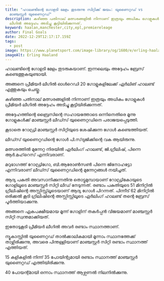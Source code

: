 ```yaml
---
title: "ഹാലണ്ടിന്റെ ഗോളടി മേളം തുടരുന്നു സിറ്റിക്ക് ജയം: യുണൈറ്റഡ് vs
  മാഞ്ചസ്റ്റർ യുണൈറ്റഡ്"
description: കഴിഞ്ഞ പതിനാല് മത്സരങ്ങളിൽ നിന്നാണ് ഇത്രയും അധികം ഗോളുകൾ പ്രീമിയർ
  ലീഗിൽ അദ്ദേഹം അടിച്ചു കൂട്ടിയിരിക്കുന്നത്.
keyword: haalan,manchester,city,epl,premiereleage
author: Final Goals
date: 2022-12-29T12:17:17.159Z
tags:
  - post
image: https://www.planetsport.com/image-library/og/1600/e/erling-haaland-man-city-15-sep-2022.jpg
imageAlt: Erling Haaland
---
```

ഹാലണ്ടിന്റെ ഗോളടി മേളം തുടരുകയാണ്. ഇന്നലെയും അദ്ദേഹം ബ്രേസ് കണ്ടെത്തുകയുണ്ടായി.

അങ്ങനെ പ്രീമിയർ ലീഗിൽ ഓൾറെഡി 20 ഗോളുകളിലേക്ക് ഏർലിങ് ഹാലണ്ട് എത്തുകയും ചെയ്തു.

കഴിഞ്ഞ പതിനാല് മത്സരങ്ങളിൽ നിന്നാണ് ഇത്രയും അധികം ഗോളുകൾ പ്രീമിയർ ലീഗിൽ അദ്ദേഹം അടിച്ചു കൂട്ടിയിരിക്കുന്നത്. 

അദ്ദേഹത്തിന്റെ ബ്രൈസിന്റെ സഹായത്തോടെ ഒന്നിനെതിരെ മൂന്നു ഗോളുകൾക്ക് മാഞ്ചസ്റ്റർ ലീഡ്സ് യുണൈറ്റഡിനെ പരാജയപ്പെടുത്തി.

കൂടാതെ റോഡ്രി മാഞ്ചസ്റ്റർ സിറ്റിയുടെ ശേഷിക്കുന്ന ഗോൾ കണ്ടെത്തിയത്.

ലീഡ്സ് യുണൈറ്റഡിന്റെ ഗോൾ പി.സ്‌ട്രുജിക്കിന്റെ വക ആയിരുന്നു.

മത്സരത്തിൽ മുന്നേറ്റ നിരയിൽ ഏർലിംഗ് ഹാലണ്ട്, ജി.ഗ്രീലിഷ്, പിന്നെ ആർ.മഹ്‌റെസ് എന്നിവരാണ്.

മറുഭാഗത്ത് റോഡ്രിഗോ, ബി.ആരോൺസൺ പിന്നെ ജിനോഹട്ടോ എന്നിവരാണ് ലീഡ്സ് യുണൈറ്റഡിന്റെ മുന്നേറ്റങ്ങൾ നയിച്ചത്.

ആദ്യ പകുതി അവസാനിക്കുന്നതിനു തൊട്ടുമുമ്പായാണ് റോഡ്രികോയുടെ ഗോളിലൂടെ മാഞ്ചസ്റ്റർ സിറ്റി ലീഡ് നേടുന്നത്. രണ്ടാം പകുതിയുടെ 51 മിനിറ്റിൽ ഗ്രീലിഷിന്റെ അസ്സിസ്റ്റ്‌ലൂടെയാണ് ആദ്യ ഗോൾ പിറന്നത്. പിന്നീട് 62 മിനിറ്റിൽ ഒരിക്കൽ കൂടി ഗ്രിലിഷിന്റെ അസ്സിസ്റ്റിലൂടെ ഏർലിംഗ് ഹാലണ്ട് തന്റെ ബ്രേസ് പൂർത്തിയാക്കുന്നു.

അങ്ങനെ ഏകപക്ഷീയമായ മൂന്ന് ഗോളിന് തകർപ്പൻ വിജയമാണ് മാഞ്ചസ്റ്റർ സിറ്റി സ്വന്തമാക്കിയത്.

ഇതോടുകൂടി പ്രീമിയർ ലീഗിൽ അവർ രണ്ടാം സ്ഥാനത്താണ്. 

ന്യൂകാസ്റ്റിൽ യുണൈറ്റഡ് താൽക്കാലികമായി മൂന്നാം സ്ഥാനത്തേക്ക് താഴ്ന്നിരിക്കുന്നു, അവരെ പിന്തള്ളിയാണ് മാഞ്ചസ്റ്റർ സിറ്റി രണ്ടാം സ്ഥാനത്ത് എത്തിയത്.

15 കളികളിൽ നിന്ന് 35 പോയിന്റുമായി രണ്ടാം സ്ഥാനത്ത് മാഞ്ചസ്റ്റർ യുണൈറ്റഡ് എത്തിയിരിക്കുന്നു.


40 പോയന്റ്മായി ഒന്നാം സ്ഥാനത്ത് ആഴ്സണൽ നിലനിൽക്കുന്നു.